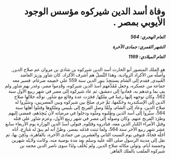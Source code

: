 <h1 dir="rtl">وفاة أسد الدين شيركوه مؤسس الوجود الأيوبي بمصر .</h1>

<h5 dir="rtl">العام الهجري:  564

الشهر القمري: جمادى الآخرة

العام الميلادي: 1169</h5>

<p dir="rtl">هو الملك المنصور أبو الحارث أسد الدين شيركوه بن شاذي بن مروان عم صلاح الدين, وأصلُه من الأكراد الروادية، وهذا النَّسلُ هم أشرف الأكراد. كان شاوِر وزيرَ العاضد العُبيدي, فقدم إلى الشام يستنجِدُ بنور الدين سنة 559 على خَصِمه ضرغام. فسير معه جماعة من عسكره، وجعل مُقَدَّمَهم أسدَ الدين شيركوه، وقَدِموا مصر، وغدر بهم شاوِر ولم يفِ بما وعدهم به، فعادوا إلى دمشق، ثم عاد شيركوه إلى مصر في شهر ربيع الأول سنة 562، وكان توجهه إليها رغبةً في مِلكِها, فجَرَت عدة وقائع مع شاور. توجَّه خلالها صلاح الدين إلى الإسكندرية وحَكَمها، ثمَّ جرى صلحٌ بين شيركوه وبين المصريين، وسَيَّروا له صلاح الدين، وعاد إلى الشام، ولَمَّا وصل الفرنج إلى بلبيس وملكوها وقتلوا أهلها سنة 564، سيَّروا إلى أسد الدين وطلبوه ومنَّوه ودخلوا في مرضاته لأن يُنجِدَهم، فمضى إليهم وطرَدَ الفرنج عنهم. وكان وصولُه إلى مصر في شهر ربيع الأول، وعزم شاوِر على قتله وقتلِ الأمراء الكبار الذين معه، فبادروه وقتَلوه, فتولى أسدُ الدين الوزارة يوم الأربعاء سابع عشر شهر ربيع الآخر سنة 564، ولما ثبتت قدَمُه بمصر، وظنَّ أنه لم يبقَ له مُنازِع، أتاه أجَلُه فجأةً، فتوفي يوم السبت الثاني والعشرين من جمادى الآخرة، بالقاهرة، ودُفِنَ بها، ثم نقل إلى مدينة الرسول صلى الله عليه وسلم بعد مدة بوصية منه، وكانت ولايتُه شهرين وخمسة أيام، وتولى مكانَه صلاح الدين, ولم يُخَلِّف ولدًا سوى ناصر الدين محمد بن شيركوه الملقب بالملك القاهر.</p></br>
